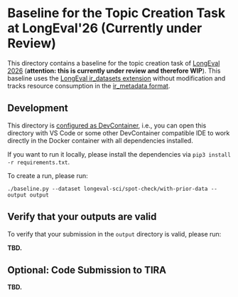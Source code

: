 # Baseline for the Topic Creation Task at LongEval'26 (Currently under Review)

This directory contains a baseline for the topic creation task of [LongEval 2026](https://clef-longeval.github.io/) (**attention: this is currently under review and therefore WIP**). This baseline uses the [LongEval ir_datasets extension](https://github.com/clef-longeval/ir-datasets-longeval) without modification and tracks resource consumption in the [ir_metadata format](https://www.ir-metadata.org/).

## Development

This directory is [configured as DevContainer](https://code.visualstudio.com/docs/devcontainers/containers), i.e., you can open this directory with VS Code or some other DevContainer compatible IDE to work directly in the Docker container with all dependencies installed.

If you want to run it locally, please install the dependencies via `pip3 install -r requirements.txt`.

To create a run, please run:

```
./baseline.py --dataset longeval-sci/spot-check/with-prior-data --output output
```

## Verify that your outputs are valid

To verify that your submission in the `output` directory is valid, please run:

**TBD.**

## Optional: Code Submission to TIRA

**TBD.**
